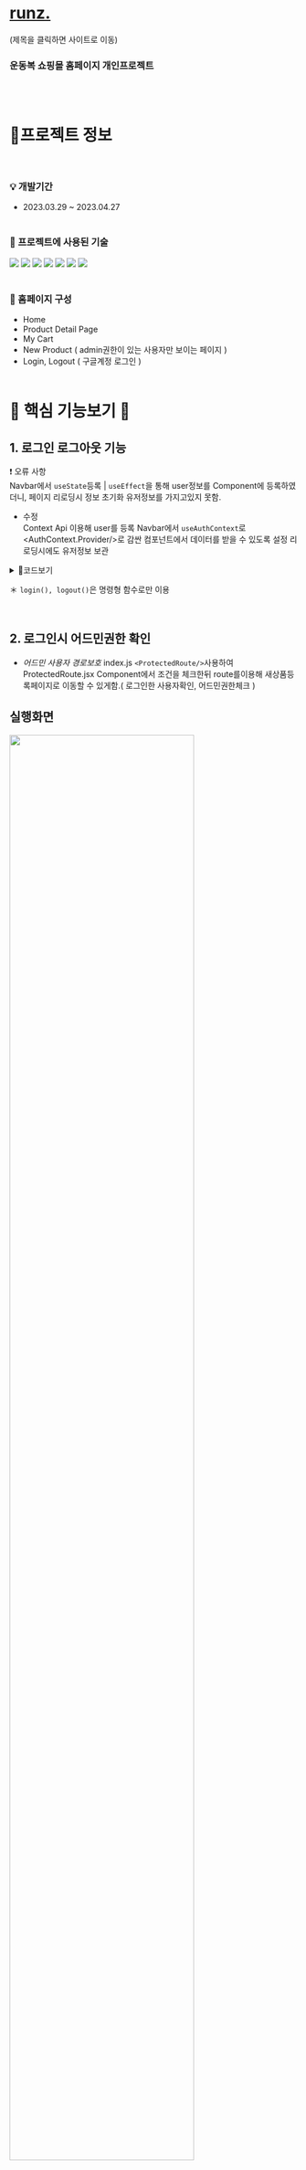 # [runz.](https://sparkling-fudge-c32123.netlify.app/)
(제목을 클릭하면 사이트로 이동)

### 운동복 쇼핑몰 홈페이지 개인프로젝트

<br>
<br>

# 📝프로젝트 정보

<br>

### 💡 개발기간

- 2023.03.29 ~ 2023.04.27
  <br>
  <br>

### 🔨 프로젝트에 사용된 기술<br>

<img src="https://img.shields.io/badge/React-17202C?style=for-the-badge&logo=react&logoColor=61DAFB"/> <img src="https://img.shields.io/badge/Reactquery-FFFFFF?style=for-the-badge&logo=Reactquery&logoColor=FF4154"/> <img src="https://img.shields.io/badge/hmtl5-E34F26?style=for-the-badge&logo=HTML5&logoColor=FFFFFF"/> <img src="https://img.shields.io/badge/css3-1572B6?style=for-the-badge&logo=css3&logoColor=FFFFFF"/> <img src="https://img.shields.io/badge/javascript-191A1B?style=for-the-badge&logo=javascript&logoColor=F7DF1E"/> <img src="https://img.shields.io/badge/firebase-008CD7?style=for-the-badge&logo=firebase&logoColor=FFCA28"/> <img src="https://img.shields.io/badge/tailwind css-FFFFFF?style=for-the-badge&logo=tailwind css&logoColor=06B6D4"/>
<br>
<br>

### 📎 홈페이지 구성

- Home
- Product Detail Page
- My Cart
- New Product ( admin권한이 있는 사용자만 보이는 페이지 )
- Login, Logout ( 구글계정 로그인 )
  <br>
  <br>

# 🔎 핵심 기능보기 🔎

## **1. 로그인 로그아웃 기능**

❗ 오류 사항
<br>
Navbar에서 `useState`등록 | `useEffect`을 통해 user정보를 Component에 등록하였더니, 페이지 리로딩시 정보 초기화 유저정보를 가지고있지 못함.

- 수정
  <br>
  Context Api 이용해 user를 등록
  Navbar에서 `useAuthContext`로 <AuthContext.Provider/>로 감싼 컴포넌트에서 데이터를 받을 수 있도록 설정
  리로딩시에도 유저정보 보관

<details>
<summary>💬코드보기</summary>

```js
/**로그인, 로그아웃 결과값받는함수 */
export function onUserStateChange(callback) {
  onAuthStateChanged(auth, async (user) => {
    const updatedUser = user ? await adminUser(user) : null;
    callback(updatedUser);
  });
}
```

</details>

＊ `login(), logout()`은 명령형 함수로만 이용

<br>

## **2. 로그인시 어드민권한 확인**

- _어드민 사용자 경로보호_ index.js `<ProtectedRoute/>`사용하여
  ProtectedRoute.jsx Component에서 조건을 체크한뒤 route를이용해 새상품등록페이지로 이동할 수 있게함.( 로그인한 사용자확인, 어드민권한체크 )

## 실행화면

<img width="80%" src="https://user-images.githubusercontent.com/102341066/234918210-b60b230c-aa98-47d0-b60f-fd59b1fb723c.gif"/>
<details>
<summary>💬코드보기</summary>

```js
/**상품관리권한 체크  */
//firebase/admins에 미리 권한을줄 uid를 등록
async function adminUser(user) {
  return get(ref(database, "admins")).then((snapshot) => {
    if (snapshot.exists()) {
      const admins = snapshot.val();
      console.log(admins);
      const isAdmin = admins.includes(user.uid);
      return { ...user, isAdmin };
    }
    return user;
  });
}
```

</details>
<br>

## **3. 새상품 등록**

관리자권한을 가진 유저가 새상품등록페이지에서 상품을 등록할시
input에 입력한 정보가 `change`, `submit`되었을때 정보를 전달 보관후 firebase에 담는다.

<details>
<summary>💬 상품등록페이지 코드보기</summary>

`NewProduct.jsx`

```js
const [product, setProduct] = useState({});
const [file, setFile] = useState();
const [isUploading, setIsUploading] = useState(false);
const [success, setSuccess] = useState();

const { addProduct } = useProducts();

const handleChange = (e) => {
  const { name, value, files } = e.target;
  if (name === "file") {
    setFile(files && files[0]);
    return;
  }
  setProduct((product) => ({ ...product, [name]: value }));
};

const handleSubmit = (e) => {
  e.preventDefault();
  setIsUploading(true);
  uploadImage(file) //
    .then((url) => {
      addProduct.mutate(
        { product, url },
        {
          onSuccess: () => {
            setSuccess("성공적으로 제품이 등록되었습니다.");
            setTimeout(() => {
              setSuccess(null);
            }, 4000);
          },
        }
      );
    })
    .finally(() => setIsUploading(false));
};
```

</details>

<details>
<summary>💬 firebase에 추가 코드보기</summary>

`firebase.js`

```js
/**firebase db/products에 상품등록 */
export async function addNewProduct(product, url) {
  const id = uuid();

  return set(ref(database, `products/${id}`), {
    ...product,
    id,
    price: parseInt(product.price),
    image: url,
  });
}
```

</details>
<br>

## **4. `useMutation`, `custom hook`의 사용**

<br>
📝 수정전 데이터 가져오기

```js
const {
  isLoading,
  error,
  data: products,
} = useQuey(["products"], getProducts, { staleTime: 1000 * 60 });
```

<br>

- `custom hook` 사용 후 코드리팩토링

```js
const {
  productsQuery: { isLoading, error, data: products },
} = useProducts();
```

`reactQuery` 유지보수 용이, UI/business 로직 분리하기 위해 `custom hook`을 이용해 요청/ 업데이트를 한곳에서 관리하게 수정

<br>

## **5. 장바구니 뱃지 표시지연 수정**

＊개선사항<br>
장바구니에 담긴 개수를 바로 확인하지 못하였으나, firebase파일함수를 **component에서 사용하지않고**
**custom hook에서 함수를 받아와** `mutate(정보)`를 이용해 전달 -> 서버에서 데이터를 재호출해 최신상태로 업데이트
<br>

## 개선 후 실행화면

<img width="80%" src="https://github.com/moonjieun/mall/assets/102341066/c7f66947-5ac6-4c1a-8da7-f6f9533f98a5"/>

cart custom hook 코드

<details>
<summary>💬자세히보기</summary>

```js
export default function useCart() {
  const queryClient = useQueryClient();

  const { uid } = useAuthContext();
  /**사용자별로 캐시 사용자가 있는경우에만 apiquery사용 */
  const cartQuery = useQuery(["carts", uid || ""], () => getCart(uid), {
    enabled: !!uid,
  });

  const addOrUpdateItem = useMutation(
    (product) => addOrUpdateToCart(uid, product),
    {
      onSuccess: () => {
        queryClient.invalidateQueries(["carts", uid]);
      },
    }
  );

  const removeItem = useMutation((id) => removeFromCart(uid, id), {
    onSuccess: () => {
      queryClient.invalidateQueries(["carts", uid]);
    },
  });

  return { cartQuery, addOrUpdateItem, removeItem };
}
```

</details>

<br>

## **6. map함수 사용**

```js
<ul className="grid grid-cols-1 md:grid-cols-3 lg-grid-cols-4 gap-4 p-4">
  {products &&
    products.map((product) => (
      <ProductCard key={product.id} product={product} />
    ))}
</ul>
```

<br>

## **7. cloudinary에서 REST API를 이용해 이미지 업로드**

```js
export async function uploadImage(file) {
  const data = new FormData();

  data.append("file", file);
  //secret key => .env
  data.append("upload_preset", process.env.REACT_APP_CLOUDINARY_PRESET);
  return fetch(process.env.REACT_APP_CLOUDINARY_URL, {
    method: "POST",
    body: data,
  })
    .then((res) => res.json())
    .then((data) => data.url);
}
```

- 여기서 이미지URL을 받아와 firbase에 파일형태 X => url형태로 추가

<br>
